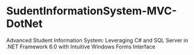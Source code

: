 # SudentInformationSystem-MVC-DotNet
Advanced Student Information System: Leveraging C# and SQL Server in .NET Framework 6.0 with Intuitive Windows Forms Interface
